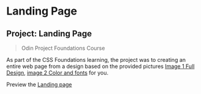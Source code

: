 # Landing Page

## Project: Landing Page

> Odin Project Foundations Course

As part of the CSS Foundations learning, the project was to creating an entire web page from a design based on the provided pictures [Image 1 Full Design](https://cdn.statically.io/gh/TheOdinProject/curriculum/81a5d553f4073e593d23a6ab00d50eef8620796d/foundations/html_css/project/imgs/01.png), [image 2 Color and fonts](https://cdn.statically.io/gh/TheOdinProject/curriculum/81a5d553f4073e593d23a6ab00d50eef8620796d/foundations/html_css/project/imgs/02.png) for you.

Preview the [Landing page](https://jay-jay23.github.io/Landing-Page/)
